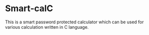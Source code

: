 # Smart-calC
This is a smart password protected calculator which can be used for various calculation written in C language. 
